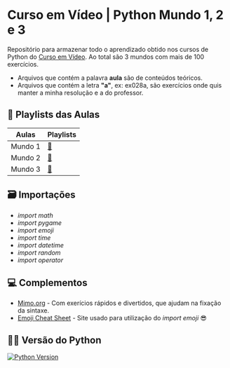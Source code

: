 # Curso em Vídeo | Python Mundo 1, 2 e 3    

Repositório para armazenar todo o aprendizado obtido nos cursos de Python do [Curso em Vídeo](https://www.dio.me). Ao total são 3 mundos
com mais de 100 exercícios.
- Arquivos que contém a palavra **aula** são de conteúdos teóricos.
- Arquivos que contém a letra **"a"**, ex: ex028a, são exercícios onde quis manter a minha resolução e a do professor.

## 🎥 Playlists das Aulas

| Aulas   | Playlists |
| ------- |---------  |
| Mundo 1 | [🐍](https://www.youtube.com/watch?v=S9uPNppGsGo&list=PLHz_AreHm4dlKP6QQCekuIPky1CiwmdI6) |
| Mundo 2 | [🐍](https://www.youtube.com/watch?v=nJkVHusJp6E&list=PLHz_AreHm4dk_nZHmxxf_J0WRAqy5Czye) |
| Mundo 3 | [🐍](https://www.youtube.com/watch?v=0LB3FSfjvao&list=PLHz_AreHm4dksnH2jVTIVNviIMBVYyFnH) |

## 🗃️ Importações
- *import math*
- *import pygame*
- *import emoji*
- *import time*
- *import datetime*
- *import random*
- *import operator*

## 💻 Complementos
- [Mimo.org](https://mimo.org/glossary/python/alias) - Com exerícios rápidos e divertidos, que ajudam na fixação da sintaxe.
- [Emoji Cheat Sheet](https://www.webfx.com/tools/emoji-cheat-sheet/) - Site usado para utilização do *import emoji* 😎

## 👩‍💻 Versão do Python
[![Python Version](https://img.shields.io/badge/python-3.12-blue.svg)](https://www.python.org/downloads/release/python-3120/)
